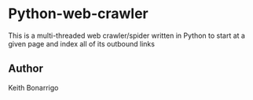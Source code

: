 # Python-web-crawler
This is a multi-threaded web crawler/spider written in Python to start at a given page and index all of its outbound links

## Author
Keith Bonarrigo
